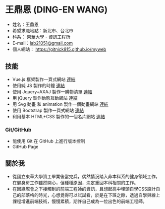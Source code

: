 # 王鼎恩 (DING-EN WANG)

* 姓名：王鼎恩
* 希望求職地點：新北市、台北市
* 科系：  東華大學 - 資訊工程所
* E-mail：lab21051@gmail.com
* 個人網站： https://gitnick815.github.io/myweb

## 技能

* Vue.js 框架製作一頁式網站 <a href="https://gitnick815.github.io/books/" target="_blank"> 連結</a>
* 使用純 JS 製作的時鐘 <a href="https://gitnick815.github.io/clock/" target="_blank"> 連結</a>
* 使用 Jquery+AXAJ 製作一購物清單 <a href="https://gitnick815.github.io/shopping/" target="_blank"> 連結</a>
* 用 jQuery 製作動態互動網站 <a href="https://gitnick815.github.io/phone/" target="_blank"> 連結</a>
* 用 Svg 動畫 和 animation 製作一個動畫網站 <a href="https://gitnick815.github.io/weather/" target="_blank"> 連結</a>
* 使用 Bootstrap 製作一頁式網站 <a href="https://gitnick815.github.io/dolphin/" target="_blank"> 連結</a>
* 利用基本 HTML+CSS 製作的一個名片網站 <a href="https://gitnick815.github.io/namecard/" target="_blank"> 連結</a>





### Git/GitHub

* 能使用 Git 在 GitHub 上進行版本控制
* GitHub Page

## 關於我

* 從國立東華大學資工畢業後當完兵，偶然情況踏入非本科系的健身領域工作，在健身房工作雖然開心，但種種原因，決定重回本科相關的工作。
* 在因緣際會之下接觸到的前端工程師的資訊，且想起高中埋頭自學CSS設計自己的部落格的時光，心想覺得可以試試看，於是在下班之餘，透過自學與線上課程增進前端技術，慢慢累積，期許自己成為一位出色的前端工程師。
